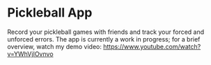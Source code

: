 # Pickleball App

Record your pickleball games with friends and track your forced and unforced errors. The app is currently a work in progress; for a brief overview, watch my demo video: https://www.youtube.com/watch?v=YWhVjIOvnvo
